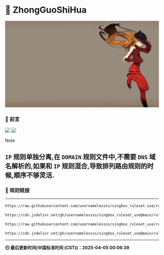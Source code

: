 
# 🧸 ZhongGuoShiHua
![](https://raw.githubusercontent.com/usernamelessss/picture-bed/main/images/202504042256831.jpg)
### 📣 前言
![](https://shields.io/badge/-移除重复规则-ff69b4) ![](https://shields.io/badge/-IP&nbsp;规则单独存放不与&nbsp;DOMAIN&nbsp;等混合-green)
> [!NOTE]
**`IP` 规则单独分离,在 `DOMAIN` 规则文件中,不需要 `DNS` 域名解析的,如果和 `IP` 规则混合,导致排列路由规则的时候,顺序不够灵活.**
---

###  🔗 规则链接
---

```url
https://raw.githubusercontent.com/usernamelessss/singbox_ruleset_use/refs/heads/main/rule/ZhongGuoShiHua/ZhongGuoShiHua_No_IP.json
```

```url
https://cdn.jsdelivr.net/gh/usernamelessss/singbox_ruleset_use@main/rule/ZhongGuoShiHua/ZhongGuoShiHua_No_IP.json
```

```url
https://raw.githubusercontent.com/usernamelessss/singbox_ruleset_use/refs/heads/main/rule/ZhongGuoShiHua/ZhongGuoShiHua_No_IP.srs
```

```url
https://cdn.jsdelivr.net/gh/usernamelessss/singbox_ruleset_use@main/rule/ZhongGuoShiHua/ZhongGuoShiHua_No_IP.srs
```

---
**⏲️ 最后更新时间(中国标准时间 (CST))：2025-04-05 00:06:39**